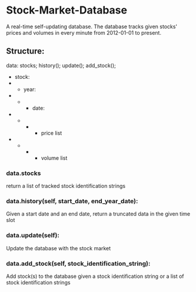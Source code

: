 # Stock-Market-Database

A real-time self-updating database. The database tracks given stocks' prices and volumes in every minute from 2012-01-01 to present.


## Structure:

data: stocks; history(); update(); add_stock();
- stock: 
- - year:
- - - date:
- - - - price list
- - - - volume list

### data.stocks
return a list of tracked stock identification strings

### data.history(self, start_date, end_year_date):
Given a start date and an end date, return a truncated data in the given time slot

### data.update(self):
Update the database with the stock market

### data.add_stock(self, stock_identification_string):
Add stock(s) to the database given a stock identification string or a list of stock identification strings
